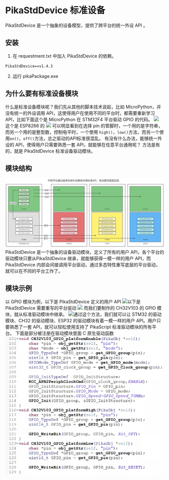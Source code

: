 # PikaStdDevice 标准设备

PikaStdDevice 是一个抽象的设备模型，提供了跨平台的统一外设 API 。
## 安装

1. 在 requestment.txt 中加入 PikaStdDevice 的依赖。
```
PikaStdDevice==v1.4.3
```

2. 运行 pikaPackage.exe
## 为什么要有标准设备模块
什么是标准设备模块呢？我们先从其他的脚本技术说起，比如 MicroPython，并没有统一的外设调用 API，这使得用户在使用不同的平台时，都需要重新学习 API，比如下面这个是 MicroPython 在 STM32F4 平台驱动 GPIO 的代码。
![](https://cdn.nlark.com/yuque/0/2021/webp/22991477/1638495380966-02a52d33-9986-401c-a7e1-136ce71ad53e.webp)
这个是 ESP8266 的
![](https://cdn.nlark.com/yuque/0/2021/webp/22991477/1638495381179-e6afcca5-7f32-4a2f-a531-10f6b106db15.webp)
可以明显看到在选择 pin 的管脚时，一个用的是字符串，而另一个用的是整型数，控制电平时，一个使用 `high()`，`low()`方法，而另一个使用`on()`，`off()`方法，总之驱动的API标准很混乱。
有没有什么办法，能够统一外设的 API，使得用户只需要熟悉一套 API，就能够在任意平台通用呢？
方法是有的，就是 PikaStdDevice 标准设备驱动模块。
## 模块结构
![image.png](assets/1638681382807-901fa254-8323-4a9b-92ef-4e5b6e8ad5f9.png)
PikaStdDevice 是一个抽象的设备驱动模块，定义了所有的用户 API，各个平台的驱动模块只要从PikaStdDevice 继承，就能够获得一模一样的用户 API，而 PikaStdDevice 内部会间接调用平台驱动，通过多态特性重写底层的平台驱动，就可以在不同的平台工作了。
## 模块示例
以 GPIO 模块为例，以下是 PikaStdDevice 定义的用户 API
![](https://cdn.nlark.com/yuque/0/2021/webp/22991477/1638495381064-51409a36-812a-48ea-a6ae-23b3c177582d.webp)​
以下是 PikaStdDevice 需要重写的平台驱动
![](https://cdn.nlark.com/yuque/0/2021/webp/22991477/1638495381214-1189c3eb-28ef-408e-a21e-e6bbc594d6fb.webp)
而我们要制作的 CH32V103 的 GPIO 模块，就从标准驱动模块中继承。
![](https://cdn.nlark.com/yuque/0/2021/webp/22991477/1638495381703-8e227dcc-97d7-4069-8754-4c118deea3fb.webp)​
通过这个方法，我们就可以让 STM32 的驱动模块、CH32 的驱动模块、ESP32 的驱动模块有着一模一样的用户 API。用户只要熟悉了一套 API，就可以轻松使用支持了 PikaScript 标准驱动模块的所有平台。
下面是部分被注册在驱动模块里面 C 原生驱动函数
![](assets/1638495381557-21aaad62-bd63-40bc-b818-257e16992780.webp)



